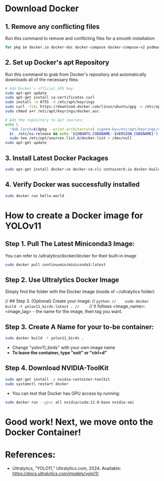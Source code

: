# Download Docker

## 1. Remove any conflicting files
Run this command to remove and conflicting files for a smooth installation:
```bash
for pkg in docker.io docker-doc docker-compose docker-compose-v2 podman-docker containerd runc; do sudo apt-get remove $pkg; done
```


## 2. Set up Docker's apt Repository
Run this command to grab from Docker's repository and automatically downloads all of the necessary files:
```bash
# Add Docker's official GPG key:
sudo apt-get update
sudo apt-get install ca-certificates curl
sudo install -m 0755 -d /etc/apt/keyrings
sudo curl -fsSL https://download.docker.com/linux/ubuntu/gpg -o /etc/apt/keyrings/docker.asc
sudo chmod a+r /etc/apt/keyrings/docker.asc

# Add the repository to Apt sources:
echo \
  "deb [arch=$(dpkg --print-architecture) signed-by=/etc/apt/keyrings/docker.asc] https://download.docker.com/linux/ubuntu \
  $(. /etc/os-release && echo "${UBUNTU_CODENAME:-$VERSION_CODENAME}") stable" | \
  sudo tee /etc/apt/sources.list.d/docker.list > /dev/null
sudo apt-get update
```


## 3. Install Latest Docker Packages
```bash
sudo apt-get install docker-ce docker-ce-cli containerd.io docker-buildx-plugin docker-compose-plugin
```


## 4. Verify Docker was successfully installed
```bash
sudo docker run hello-world
```



# How to create a Docker image for YOLOv11

## Step 1. Pull The Latest Miniconda3 Image:
You can refer to /ultralytics/docker/docker for their built-in image

```bash
sudo docker pull continuumio/miniconda3:latest
```


## Step 2. Use Ultralytics Docker Image
Simply find the folder with the Docker Image (inside of ~/ultralytics folder)

//    ## Step 3. (Optional) Create your image:
//    ```python
//    sudo docker build -t yolov11_birds:latest .
//    ```
 //   It follows <image_name>:<image_tag> - the name for the image, then tag you want.


## Step 3. Create A Name for your to-be container:
```bash
sudo docker build -t yolov11_birds .
```
- Change "yolov11_birds" with your own image name
- **To leave the container, type "exit" or "ctrl+d"**


## Step 4. Download NVIDIA-ToolKit
```bash
sudo apt-get install -y nvidia-container-toolkit
sudo systemctl restart docker
```

- You can test that Docker has GPU access by running:
```bash
sudo docker run --gpus all nvidia/cuda:12.0-base nvidia-smi
```



# Good work! Next, we move onto the Docker Container!

# References:
- Ultralytics, “YOLO11,” Ultralytics.com, 2024. Available: https://docs.ultralytics.com/models/yolo11/
